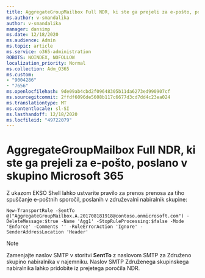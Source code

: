 ```yaml
---
title: AggregateGroupMailbox Full NDR, ki ste ga prejeli za e-pošto, poslano v skupino Microsoft 365
ms.author: v-smandalika
author: v-smandalika
manager: dansimp
ms.date: 12/18/2020
ms.audience: Admin
ms.topic: article
ms.service: o365-administration
ROBOTS: NOINDEX, NOFOLLOW
localization_priority: Normal
ms.collection: Adm_O365
ms.custom:
- "9004286"
- "7656"
ms.openlocfilehash: 9de09ab4cbd2f09648305b11da6273ed990907cf
ms.sourcegitcommit: 2ffdf6096de5608b117c6677d3cd7dd4c23ea024
ms.translationtype: MT
ms.contentlocale: sl-SI
ms.lasthandoff: 12/18/2020
ms.locfileid: "49722079"
---
```

# <a name="aggregategroupmailbox-full-ndr-received-for-email-sent-to-microsoft-365-group"></a>AggregateGroupMailbox Full NDR, ki ste ga prejeli za e-pošto, poslano v skupino Microsoft 365

Z ukazom EKSO Shell lahko ustvarite pravilo za prenos prenosa za tiho spuščanje e-poštnih sporočil, poslanih v združevalni nabiralnik skupine:

`New-TransportRule -SentTo @("AggregateGroupMailbox.A.201708181918@contoso.onmicrosoft.com") -DeleteMessage:$true -Name 'Agg1' -StopRuleProcessing:$false -Mode 'Enforce' -Comments '' -RuleErrorAction 'Ignore' -SenderAddressLocation 'Header'`

> [!NOTE]
> Zamenjajte naslov SMTP v storitvi **SentTo** z naslovom SMTP za Združeno skupino nabiralnika v najemniku. Naslov SMTP Združenega skupinskega nabiralnika lahko pridobite iz prejetega poročila NDR.



